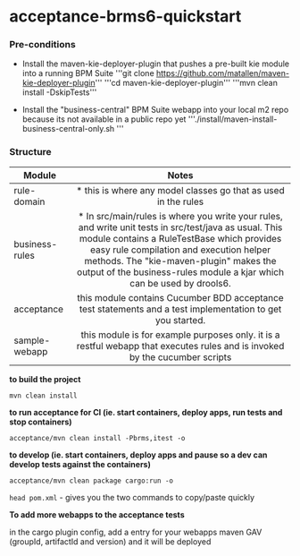 acceptance-brms6-quickstart
===========================

### Pre-conditions
* Install the maven-kie-deployer-plugin that pushes a pre-built kie module into a running BPM Suite
'''git clone https://github.com/matallen/maven-kie-deployer-plugin'''
'''cd maven-kie-deployer-plugin'''
'''mvn clean install -DskipTests'''

* Install the "business-central" BPM Suite webapp into your local m2 repo because its not available in a public repo yet
'''./install/maven-install-business-central-only.sh <your downloaded distro from the Red Hat Portal>'''


### Structure
| Module         | Notes         |
| -------------  |:-------------:|
| rule-domain    | * this is where any model classes go that as used in the rules |
| business-rules | * In src/main/rules is where you write your rules, and write unit tests in src/test/java as usual. This module contains a RuleTestBase which provides easy rule compilation and execution helper methods. The "kie-maven-plugin" makes the output of the business-rules module a kjar which can be used by drools6. |
| acceptance     | this module contains Cucumber BDD acceptance test statements and a test implementation to get you started. |
| sample-webapp  | this module is for example purposes only. it is a restful webapp that executes rules and is invoked by the cucumber scripts |


**to build the project**

```mvn clean install```

**to run acceptance for CI (ie. start containers, deploy apps, run tests and stop containers)**

```acceptance/mvn clean install -Pbrms,itest -o```

**to develop (ie. start containers, deploy apps and pause so a dev can develop tests against the containers)**

```acceptance/mvn clean package cargo:run -o```

`head pom.xml` - gives you the two commands to copy/paste quickly


**To add more webapps to the acceptance tests**

in the cargo plugin config, add a <deployable> entry for your webapps maven GAV (groupId, artifactId and version) and it will be deployed


